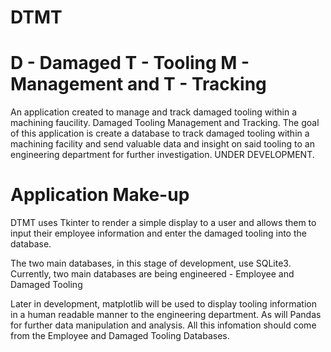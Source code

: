 # DTMT
# D - Damaged T - Tooling M - Management and T - Tracking 

An application created to manage and track damaged tooling within a machining faucility. Damaged Tooling Management and Tracking. The goal of this application is create a database to track damaged tooling within a machining facility and send valuable data and insight on said tooling to an engineering department for further investigation. 
UNDER DEVELOPMENT.

# Application Make-up
DTMT uses Tkinter to render a simple display to a user and allows them to input their employee information and enter the damaged tooling into the database. 

The two main databases, in this stage of development, use SQLite3. Currently, two main databases are being engineered - Employee and Damaged Tooling

Later in development, matplotlib will be used to display tooling information in a human readable manner to the engineering department. As will Pandas for further data manipulation and analysis. All this infomation should come from the Employee and Damaged Tooling Databases.

